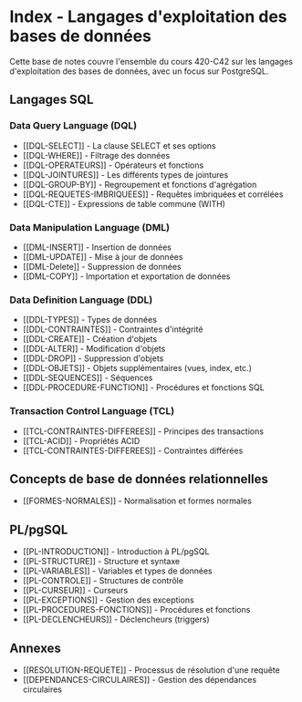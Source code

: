 # Index - Langages d'exploitation des bases de données

Cette base de notes couvre l'ensemble du cours 420-C42 sur les langages d'exploitation des bases de données, avec un focus sur PostgreSQL.

## Langages SQL

### Data Query Language (DQL)
- [[DQL-SELECT]] - La clause SELECT et ses options
- [[DQL-WHERE]] - Filtrage des données
- [[DQL-OPERATEURS]] - Opérateurs et fonctions
- [[DQL-JOINTURES]] - Les différents types de jointures
- [[DQL-GROUP-BY]] - Regroupement et fonctions d'agrégation
- [[DQL-REQUETES-IMBRIQUEES]] - Requêtes imbriquées et corrélées
- [[DQL-CTE]] - Expressions de table commune (WITH)

### Data Manipulation Language (DML)
- [[DML-INSERT]] - Insertion de données
- [[DML-UPDATE]] - Mise à jour de données
- [[DML-Delete]] - Suppression de données
- [[DML-COPY]] - Importation et exportation de données

### Data Definition Language (DDL)
- [[DDL-TYPES]] - Types de données
- [[DDL-CONTRAINTES]] - Contraintes d'intégrité
- [[DDL-CREATE]] - Création d'objets
- [[DDL-ALTER]] - Modification d'objets
- [[DDL-DROP]] - Suppression d'objets
- [[DDL-OBJETS]] - Objets supplémentaires (vues, index, etc.)
- [[DDL-SEQUENCES]] - Séquences
- [[DDL-PROCEDURE-FUNCTION]] - Procédures et fonctions SQL

### Transaction Control Language (TCL)
- [[TCL-CONTRAINTES-DIFFEREES]] - Principes des transactions
- [[TCL-ACID]] - Propriétés ACID
- [[TCL-CONTRAINTES-DIFFEREES]] - Contraintes différées

## Concepts de base de données relationnelles
- [[FORMES-NORMALES]] - Normalisation et formes normales

## PL/pgSQL
- [[PL-INTRODUCTION]] - Introduction à PL/pgSQL
- [[PL-STRUCTURE]] - Structure et syntaxe
- [[PL-VARIABLES]] - Variables et types de données
- [[PL-CONTROLE]] - Structures de contrôle
- [[PL-CURSEUR]] - Curseurs
- [[PL-EXCEPTIONS]] - Gestion des exceptions
- [[PL-PROCEDURES-FONCTIONS]] - Procédures et fonctions
- [[PL-DECLENCHEURS]] - Déclencheurs (triggers)

## Annexes
- [[RESOLUTION-REQUETE]] - Processus de résolution d'une requête
- [[DEPENDANCES-CIRCULAIRES]] - Gestion des dépendances circulaires